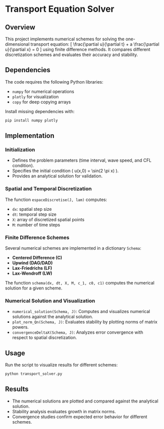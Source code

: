 # Transport Equation Solver

## Overview
This project implements numerical schemes for solving the one-dimensional transport equation:
\[ \frac{\partial u}{\partial t} + a \frac{\partial u}{\partial x} = 0 \]
using finite difference methods. It compares different discretization schemes and evaluates their accuracy and stability.

## Dependencies
The code requires the following Python libraries:
- `numpy` for numerical operations
- `plotly` for visualization
- `copy` for deep copying arrays

Install missing dependencies with:
```sh
pip install numpy plotly
```

## Implementation
### Initialization
- Defines the problem parameters (time interval, wave speed, and CFL condition).
- Specifies the initial condition \( u(x,0) = \sin(2 \pi x) \).
- Provides an analytical solution for validation.

### Spatial and Temporal Discretization
The function `espaceDiscretise(J, lam)` computes:
- `dx`: spatial step size
- `dt`: temporal step size
- `X`: array of discretized spatial points
- `M`: number of time steps

### Finite Difference Schemes
Several numerical schemes are implemented in a dictionary `Schema`:
- **Centered Difference (C)**
- **Upwind (DAG/DAD)**
- **Lax-Friedrichs (LF)**
- **Lax-Wendroff (LW)**

The function `schema(dx, dt, X, M, c_1, c0, c1)` computes the numerical solution for a given scheme.

### Numerical Solution and Visualization
- `numerical_solution(Schema, J)`: Computes and visualizes numerical solutions against the analytical solution.
- `plot_norm_Qn(Schema, J)`: Evaluates stability by plotting norms of matrix powers.
- `convergenceDeltaX(Schema, J)`: Analyzes error convergence with respect to spatial discretization.

## Usage
Run the script to visualize results for different schemes:
```sh
python transport_solver.py
```

## Results
- The numerical solutions are plotted and compared against the analytical solution.
- Stability analysis evaluates growth in matrix norms.
- Convergence studies confirm expected error behavior for different schemes.



